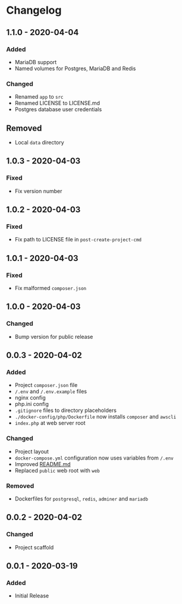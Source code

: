 # Changelog

## 1.1.0 - 2020-04-04

### Added

- MariaDB support
- Named volumes for Postgres, MariaDB and Redis

### Changed

- Renamed `app` to `src`
- Renamed LICENSE to LICENSE.md
- Postgres database user credentials

## Removed

- Local `data` directory

## 1.0.3 - 2020-04-03

### Fixed

- Fix version number

## 1.0.2 - 2020-04-03

### Fixed

- Fix path to LICENSE file in `post-create-project-cmd`

## 1.0.1 - 2020-04-03

### Fixed

- Fix malformed `composer.json`

## 1.0.0 - 2020-04-03

### Changed

- Bump version for public release

## 0.0.3 - 2020-04-02

### Added

- Project `composer.json` file
- `/.env` and `/.env.example` files
- nginx config
- php.ini config
- `.gitignore` files to directory placeholders
- `./docker-config/php/Dockerfile` now installs `composer` and `awscli`
- `index.php` at web server root 

### Changed

- Project layout
- `docker-compose.yml` configuration now uses variables from `/.env` 
- Improved [README.md](./README.md)
- Replaced `public` web root with `web`

### Removed

- Dockerfiles for  `postgresql`, `redis`, `adminer` and `mariadb`

## 0.0.2 - 2020-04-02

### Changed

- Project scaffold

## 0.0.1 - 2020-03-19
### Added

- Initial Release